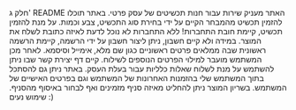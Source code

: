 חלק ג' README
האתר מעניק שירות עבור חנות תכשיטים של עסק פרטי. באתר תוכלו להזמין תכשיט מהמבחר הקיים על ידי בחירת סוג התכשיט, צבע וכמות. 
על מנת להזמין תכשיט, קיימת חובת התחברות! ללא התחברות לא נוכל לדעת לאיזה כתובת לשלח את המוצר. במידה ולא קיים חשבון, ניתן ליצור חשבון על ידי הרשמה, קיימת הרשמה ראשונית שבה ממלאים פרטים ראשוניים כגון שם מלא, אימייל וסיסמא. לאחר מכן המשתמש מועבר למילוי הפרטים הנוספים לשילוח.
קיים דף יצירת קשר שבו ניתן להשתמש על מנת לשלוח שאלות כלליות עבור בעלת העסק.
באתר ניתן גם להסתכל בתוך המשתמש שלי בהזמנות האחרונות של המשתמש וגם בפרטים האישיים של המשתמש.
בשריון המוצר ניתן להחליט מאיזה סניף מזמינים ואף לבחור באיסוף מהסניף.
שימוש נעים :)
